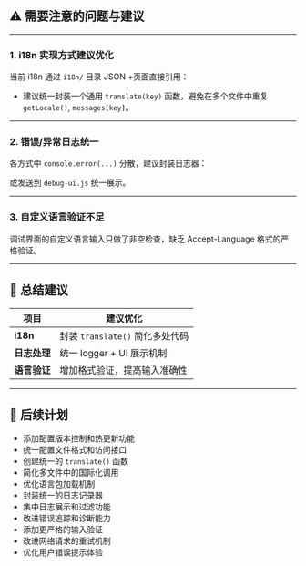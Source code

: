 ## ⚠️ 需要注意的问题与建议


---

### 1. **i18n 实现方式建议优化**

当前 i18n 通过 `i18n/` 目录 JSON +页面直接引用：

- 建议统一封装一个通用 `translate(key)` 函数，避免在多个文件中重复 `getLocale()`, `messages[key]`。

---

### 2. **错误/异常日志统一**

各方式中 `console.error(...)` 分散，建议封装日志器：

或发送到 `debug-ui.js` 统一展示。

---


### 3. **自定义语言验证不足**

调试界面的自定义语言输入只做了非空检查，缺乏 Accept-Language 格式的严格验证。


---

## 📌 总结建议

| 项目 | 建议优化 |
| --- | --- |
| **i18n** | 封装 `translate()` 简化多处代码 |
| **日志处理** | 统一 logger + UI 展示机制 |
| **语言验证** | 增加格式验证，提高输入准确性 |

---

## 📝 后续计划

- 添加配置版本控制和热更新功能
- 统一配置文件格式和访问接口
- 创建统一的 `translate()` 函数
- 简化多文件中的国际化调用
- 优化语言包加载机制
- 封装统一的日志记录器
- 集中日志展示和过滤功能
- 改进错误追踪和诊断能力
- 添加更严格的输入验证
- 改进网络请求的重试机制
- 优化用户错误提示体验
